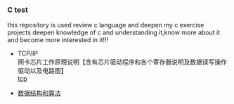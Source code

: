 ﻿### C test
this repository is used review c language and deepen my c exercise projects
deepen knowledge of c and understanding it,know more about it and become more 
interested in it!!!   


- TCP/IP   
网卡芯片工作原理说明【含有芯片驱动程序和各个寄存器说明及数据读写操作驱动以及电路图】   
[tcp](tcp/tcp.md)  

- [数据结构和算法](datastruct/data.md)
